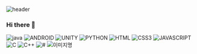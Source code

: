 ![header](https://capsule-render.vercel.app/api?color=auto&type=slice&text=Hello&desc=I'm%20SunIl&fontAlign=80&fontAlignY=30&descAlign=80&descAlignY=50&fontSize=30&rotate=5)


### Hi there 👋

<!--
**zzzwww3/zzzwww3** is a ✨ _special_ ✨ repository because its `README.md` (this file) appears on your GitHub profile.

Here are some ideas to get you started:

- 🔭 I’m currently working on ...
- 🌱 I’m currently learning ...
- 👯 I’m looking to collaborate on ...
- 🤔 I’m looking for help with ...
- 💬 Ask me about ...
- 📫 How to reach me: ...
- 😄 Pronouns: ...
- ⚡ Fun fact: ...
-->


<img alt="java" src ="https://img.shields.io/badge/JAVA-blue.svg?&style=for-the-badge&logo=java&logoColor=white"/>
<img alt="ANDROID" src ="https://img.shields.io/badge/ANDROID-GREEN.svg?&style=for-the-badge&logo=ANDROID&logoColor=WHITE"/>
<img alt="UNITY" src ="https://img.shields.io/badge/UNITY-GREEN.svg?&style=for-the-badge&logo=UNITY&logoColor=WHITE"/>
<img alt="PYTHON" src ="https://img.shields.io/badge/PYTHON-GREEN.svg?&style=for-the-badge&logo=PYTHON&logoColor=WHITE"/>
<img alt="HTML" src ="https://img.shields.io/badge/HTML-GREEN.svg?&style=for-the-badge&logo=HTML&logoColor=WHITE"/>
<img alt="CSS3" src ="https://img.shields.io/badge/CSS3-GREEN.svg?&style=for-the-badge&logo=CSS3&logoColor=WHITE"/>
<img alt="JAVASCRIPT" src ="https://img.shields.io/badge/JAVASCRIPT-GREEN.svg?&style=for-the-badge&logo=JAVASCRIPT&logoColor=WHITE"/>
<img alt="C" src ="https://img.shields.io/badge/C-GREEN.svg?&style=for-the-badge&logo=C&logoColor=WHITE"/>
<img alt="C++" src ="https://img.shields.io/badge/C++-GREEN.svg?&style=for-the-badge&logo=C++&logoColor=WHITE"/>

<img alt="#" src ="https://img.shields.io/badge/#-#.svg?&style=for-the-badge&logo=#&logoColor=#"/>

<img alt="이미지명" src ="https://img.shields.io/badge/메시지-색상코드.svg?&style=for-the-badge&logo=로고명&logoColor=로고컬러"/>


